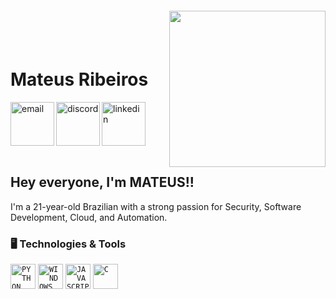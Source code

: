 <img align="right" width="250px" style="margin-top:-20px" src="https://github.com/mateusribeiros/mateusribeiros/blob/main/octocat-github.png">

</br>
</br>
 
 <h1 align="left">Mateus Ribeiros </h1>
 <a href="https://mail.google.com/mail/u/0/?to=mateuseduardosilvar@gmail.com&su=Hey,+Mateus!&fs=1&tf=cm">
    <img align="left" width="70px" src="https://github.com/mateusribeiros/mateusribeiros/blob/main/gmail-svgrepo-com.svg" alt="email" style="vertical-align:top; target="_blank"">
  </a> 
  <a href="https://discord.com/channels/mateusribeiros">
    <img align="left" width="70px" src="https://github.com/mateusribeiros/mateusribeiros/blob/main/discord-icon-svgrepo-com.svg" alt="discord" style="vertical-align:top; target="_blank"">
  </a>
  <a href="https://www.linkedin.com/in/mateusribeiros/">
    <img width="70px" src="https://github.com/mateusribeiros/mateusribeiros/blob/main/linkedin-svgrepo-com.svg" alt="linkedin" style="vertical-align:top; target="_blank"">
  </a>
</div>


</br>
</br>

## Hey everyone, I'm MATEUS!!

I'm a 21-year-old Brazilian with a strong passion for Security, Software Development, Cloud, and Automation.

### 🖥️ Technologies & Tools
<code><img src="https://github.com/mateusribeiros/mateusribeiros/blob/main/python-svgrepo-com.svg" alt="PYTHON" width="40" height="40"/></code>
<code><img src="https://cdn.jsdelivr.net/gh/devicons/devicon/icons/windows8/windows8-original.svg" alt="WINDOWS"  width="40" height="40"/></code>
<code><img src="https://github.com/mateusribeiros/mateusribeiros/blob/main/js-svgrepo-com.svg"  alt="JAVASCRIPT" width="40" height="40"/></code>
<code><img src="https://cdn.jsdelivr.net/gh/devicons/devicon/icons/c/c-original.svg" alt="C"  width="40" height="40"/></code>

